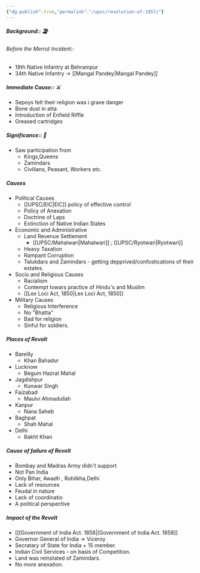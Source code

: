 ```yaml
---
{"dg-publish":true,"permalink":"/upsc/revolution-of-1857/"}
---
```




##### Background:: 🏖️
###### Before the Merrut Incident:: 
- 19th Native Infantry at Behrampur
- 34th Native Infantry -> [[Mangal Pandey\|Mangal Pandey]]
##### Immediate Cause:: ⚔️
- Sepoys felt their religion was i grave danger
- Bone dust in atta
- Introduction of Enfield Riffle
- Greased cartridges 

##### Significance:: 👀
- Saw participation from
	- Kings,Queens
	- Zamindars
	- Civilians, Peasant, Workers etc. 

##### Causes 
-  Political Causes
	- [[UPSC/EIC\|EIC]] policy of effective control 
	- Policy of Anexation 
	- Doctrine of Laps
	- Extinction of Native Indian States
-  Economic and Administrative 
	- Land Revenue Settlement 
		- [[UPSC/Mahalwari\|Mahalwari]] ; [[UPSC/Ryotwari\|Ryotwari]] 
	- Heavy Taxation
	- Rampant Corruption
	- Talukdars and Zamindars - getting depprived/confostications of their estates.  
-  Socio and Religious Causes
	- Racialism
	- Contempt towars practice of Hindu's and Muslim
	- [[Lex Loci Act, 1850\|Lex Loci Act, 1850]]
- Military Causes
	- Religious Interference
	- No "Bhatta"
	- Bad for religion 
	- Sinful for soldiers. 

##### Places of Revolt 
- Bareilly 
	- Khan Bahadur
- Lucknow
	- Begum Hazrat Mahal
- Jagdishpur
	- Kunwar Singh
- Faizabad
	- Maulvi Ahmadullah
- Kanpur
	- Nana Saheb
- Baghpat
	- Shah Mahal
- Delhi
	- Bakht Khan


##### Cause of failure of Revolt
- Bombay and Madras Army didn't support
- Not Pan India
- Only Bihar, Awadh , Rohilkha,Delhi
- Lack of resources
- Feudal in nature
- Lack of coordinatio
- A political perspective

##### Impact of the Revolt
- [[[Government of India Act. 1858\|[Government of India Act. 1858]]
- Governor General of India -> Viceroy
- Secratary of State for India + 15 member. 
- Indian Civil Services - on basis of Competition. 
- Land was reinstated of Zamindars. 
- No more anexation.

